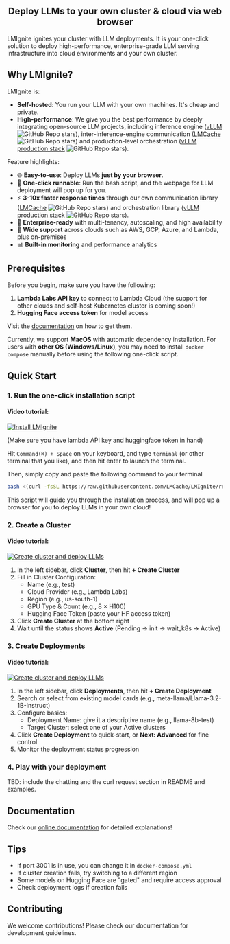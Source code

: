 <h2 align="center">Deploy LLMs to your own cluster & cloud via web browser</h1>

LMIgnite ignites your cluster with LLM deployments. It is your one-click solution to deploy high-performance, enterprise-grade LLM serving infrastructure into cloud environments and your own cluster.

## Why LMIgnite?

LMIgnite is:

- **Self-hosted**: You run your LLM with your own machines. It's cheap and private.
- **High-performance**: We give you the best performance by deeply integrating open-source LLM projects, including inference engine ([vLLM](https://github.com/vllm-project/vllm) ![GitHub Repo stars](https://img.shields.io/github/stars/vllm-project/vllm?style=social)), inter-inference-engine communication ([LMCache](https://github.com/LMCache/LMCache) ![GitHub Repo stars](https://img.shields.io/github/stars/LMCache/LMCache?style=social)) and production-level orchestration ([vLLM production stack](https://github.com/vllm-project/production-stack) ![GitHub Repo stars](https://img.shields.io/github/stars/vllm-project/production-stack?style=social)).

Feature highlights:

- 🌐 **Easy-to-use**: Deploy LLMs **just by your browser**.
- 🚀 **One-click runnable**: Run the bash script, and the webpage for LLM deployment will pop up for you.
- ⚡  **3-10x faster response times** through our own communication library ([LMCache](https://github.com/LMCache/LMCache) ![GitHub Repo stars](https://img.shields.io/github/stars/LMCache/LMCache?style=social)) and orchestration library ([vLLM production stack](https://github.com/vllm-project/production-stack) ![GitHub Repo stars](https://img.shields.io/github/stars/vllm-project/production-stack?style=social)).
- 🏢 **Enterprise-ready** with multi-tenancy, autoscaling, and high availability
- 🔧 **Wide support** across clouds such as AWS, GCP, Azure, and Lambda, plus on-premises
- 📊 **Built-in monitoring** and performance analytics

## Prerequisites

Before you begin, make sure you have the following:

1. **Lambda Labs API key** to connect to Lambda Cloud (the support for other clouds and self-host Kubernetes cluster is coming soon!)
2. **Hugging Face access token** for model access

Visit the [documentation](https://docs.tensormesh.ai/quickstart/prerequisites.html) on how to get them.

Currently, we support **MacOS** with automatic dependency installation. For users with **other OS (Windows/Linux)**, you may need to install `docker compose` manually before using the following one-click script.


## Quick Start


### 1. Run the one-click installation script


#### Video tutorial:

[![Install LMIgnite](http://img.youtube.com/vi/Xealh5eEnx4/0.jpg)](http://www.youtube.com/watch?v=Xealh5eEnx4 "Install LMIgnite")


(Make sure you have lambda API key and huggingface token in hand)

Hit `Command(⌘) + Space` on your keyboard, and type `terminal` (or other terminal that you like), and then hit enter to launch the terminal.

Then, simply copy and paste the following command to your terminal

```bash
bash <(curl -fsSL https://raw.githubusercontent.com/LMCache/LMIgnite/refs/heads/main/install.command)
```

This script will guide you through the installation process, and will pop up a browser for you to deploy LLMs in your own cloud!

### 2. Create a Cluster


#### Video tutorial:

[![Create cluster and deploy LLMs](http://img.youtube.com/vi/ykCBRNhVlcE/0.jpg)](http://www.youtube.com/watch?v=ykCBRNhVlcE "Create cluster and deploy LLMs")

1. In the left sidebar, click **Cluster**, then hit **+ Create Cluster**
2. Fill in Cluster Configuration:
   - Name (e.g., test)
   - Cloud Provider (e.g., Lambda Labs)
   - Region (e.g., us-south-1)
   - GPU Type & Count (e.g., 8 × H100)
   - Hugging Face Token (paste your HF access token)
3. Click **Create Cluster** at the bottom right
4. Wait until the status shows **Active** (Pending → init → wait_k8s → Active)

### 3. Create Deployments

#### Video tutorial:

[![Create cluster and deploy LLMs](http://img.youtube.com/vi/ykCBRNhVlcE/0.jpg)](http://www.youtube.com/watch?v=ykCBRNhVlcE "Create cluster and deploy LLMs")

1. In the left sidebar, click **Deployments**, then hit **+ Create Deployment**
2. Search or select from existing model cards (e.g., meta-llama/Llama-3.2-1B-Instruct)
3. Configure basics:
   - Deployment Name: give it a descriptive name (e.g., llama-8b-test)
   - Target Cluster: select one of your Active clusters
4. Click **Create Deployment** to quick-start, or **Next: Advanced** for fine control
5. Monitor the deployment status progression

### 4. Play with your deployment

TBD: include the chatting and the curl request section in README and examples.

## Documentation

Check our [online documentation](https://docs.tensormesh.ai/) for detailed explanations!

## Tips

- If port 3001 is in use, you can change it in `docker-compose.yml`
- If cluster creation fails, try switching to a different region
- Some models on Hugging Face are "gated" and require access approval
- Check deployment logs if creation fails

## Contributing

We welcome contributions! Please check our documentation for development guidelines.
